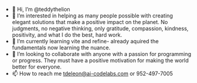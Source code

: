 - 👋 Hi, I’m @teddythelion
- 👀 I’m interested in helping as many people possible with creating elegant solutions that make a positive impact on the planet. No judgments, no negative thinking, only gratitude, compassion, kindness, positivity, and what I do the best, hard work.
- 🌱 I’m currently learning vite and refine- already aquired the fundamentals now learning the nuance.
- 💞️ I’m looking to collaborate with anyone with a passion for programming or progress. They must have a positive motivation for making the world better for everyone.
- 📫 How to reach me tdeleon@ai-codelabs.com or 952-497-7005

<!---
teddythelion/teddythelion is a ✨ special ✨ repository because its `README.md` (this file) appears on your GitHub profile.
You can click the Preview link to take a look at your changes.
--->
